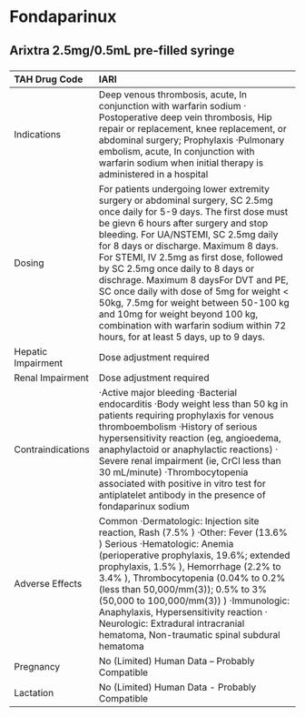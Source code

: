 # Fondaparinux

## Arixtra 2.5mg/0.5mL pre-filled syringe

##### 

| TAH Drug Code      | IARI                                                                                                                                                                                                                                                                                                                                                                                                                                                                                                                                                                                       |
|:-------------------|:-------------------------------------------------------------------------------------------------------------------------------------------------------------------------------------------------------------------------------------------------------------------------------------------------------------------------------------------------------------------------------------------------------------------------------------------------------------------------------------------------------------------------------------------------------------------------------------------|
| Indications        | Deep venous thrombosis, acute, In conjunction with warfarin sodium ‧Postoperative deep vein thrombosis, Hip repair or replacement, knee replacement, or abdominal surgery; Prophylaxis ‧Pulmonary embolism, acute, In conjunction with warfarin sodium when initial therapy is administered in a hospital                                                                                                                                                                                                                                                                                  |
| Dosing             | For patients undergoing lower extremity surgery or abdominal surgery, SC 2.5mg once daily for 5-9 days. The first dose must be gievn 6 hours after surgery and stop bleeding. For UA/NSTEMI, SC 2.5mg daily for 8 days or discharge. Maximum 8 days. For STEMI, IV 2.5mg as first dose, followed by SC 2.5mg once daily to 8 days or dischrage. Maximum 8 daysFor DVT and PE, SC once daily with dose of 5mg for weight < 50kg, 7.5mg for weight between 50-100 kg and 10mg for weight beyond 100 kg, combination with warfarin sodium within 72 hours, for at least 5 days, up to 9 days. |
| Hepatic Impairment | Dose adjustment required                                                                                                                                                                                                                                                                                                                                                                                                                                                                                                                                                                   |
| Renal Impairment   | Dose adjustment required                                                                                                                                                                                                                                                                                                                                                                                                                                                                                                                                                                   |
| Contraindications  | ‧Active major bleeding ‧Bacterial endocarditis ‧Body weight less than 50 kg in patients requiring prophylaxis for venous thromboembolism ‧History of serious hypersensitivity reaction (eg, angioedema, anaphylactoid or anaphylactic reactions) ‧Severe renal impairment (ie, CrCl less than 30 mL/minute) ‧Thrombocytopenia associated with positive in vitro test for antiplatelet antibody in the presence of fondaparinux sodium                                                                                                                                                      |
| Adverse Effects    | Common ‧Dermatologic: Injection site reaction, Rash (7.5% ) ‧Other: Fever (13.6% ) Serious ‧Hematologic: Anemia (perioperative prophylaxis, 19.6%; extended prophylaxis, 1.5% ), Hemorrhage (2.2% to 3.4% ), Thrombocytopenia (0.04% to 0.2% (less than 50,000/mm(3)); 0.5% to 3% (50,000 to 100,000/mm(3)) ) ‧Immunologic: Anaphylaxis, Hypersensitivity reaction ‧Neurologic: Extradural intracranial hematoma, Non-traumatic spinal subdural hematoma                                                                                                                                   |
| Pregnancy          | No (Limited) Human Data – Probably Compatible                                                                                                                                                                                                                                                                                                                                                                                                                                                                                                                                              |
| Lactation          | No (Limited) Human Data - Probably Compatible                                                                                                                                                                                                                                                                                                                                                                                                                                                                                                                                              |

